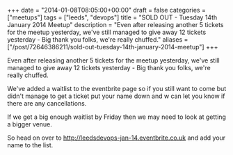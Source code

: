 +++
date = "2014-01-08T08:05:00+00:00"
draft = false
categories = ["meetups"]
tags = ["leeds", "devops"]
title = "SOLD OUT - Tuesday 14th January 2014 Meetup"
description = "Even after releasing another 5 tickets for the meetup yesterday, we've still managed to give away 12 tickets yesterday - Big thank you folks, we're really chuffed."
aliases = ["/post/72646386211/sold-out-tuesday-14th-january-2014-meetup"]
+++
<p>Even after releasing another 5 tickets for the meetup yesterday, we've still managed to give away 12 tickets yesterday - Big thank you folks, we're really chuffed.</p>
<p><!-- more --></p>
<p>We've added a waitlist to the eventbrite page so if you still want to come but didn't manage to get a ticket put your name down and w can let you know if there are any cancellations.</p>
<p>If we get a big enough waitlist by Friday then we may&nbsp;need to look at getting a bigger venue.</p>
<p>So head on over to <a href="http://leedsdevops-jan-14.eventbrite.co.uk">http://leedsdevops-jan-14.eventbrite.co.uk</a> and&nbsp;add your name to the list.</p>
<p>&nbsp;</p>